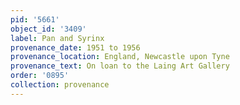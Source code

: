 ```yaml
---
pid: '5661'
object_id: '3409'
label: Pan and Syrinx
provenance_date: 1951 to 1956
provenance_location: England, Newcastle upon Tyne
provenance_text: On loan to the Laing Art Gallery
order: '0895'
collection: provenance
---
```

